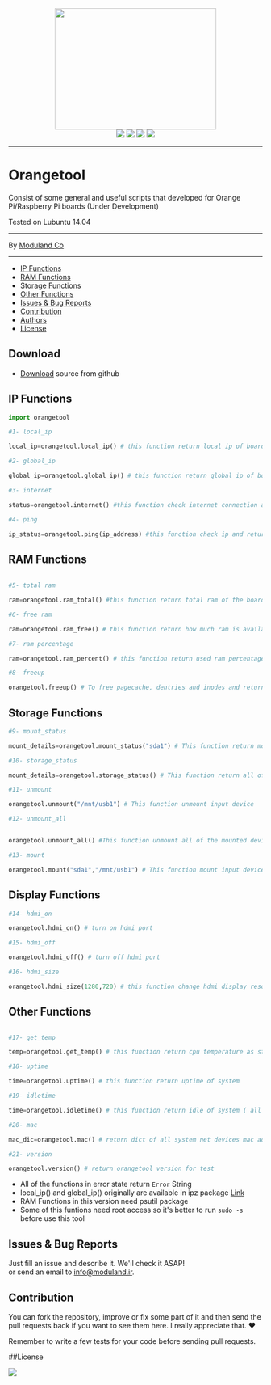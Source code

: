 <div align="center">
<img src="http://www.shaghighi.ir/photos/orangetool.jpg" height=240px width=320px>

</br>
<a href="https://scrutinizer-ci.com/g/Moduland/Orangetool/?branch=master"><img src="https://scrutinizer-ci.com/g/Moduland/Orangetool/badges/quality-score.png?b=master"></a>
<a href="https://scrutinizer-ci.com/g/Moduland/Orangetool/build-status/master"><img src="https://scrutinizer-ci.com/g/Moduland/Orangetool/badges/build.png?b=master"></a>
<a href="http://www.python.org"><img src="https://img.shields.io/badge/python-3.3%2C3.4%2C3.5%2C3.6-blue.svg"></a>
<a href="https://badge.fury.io/py/orangetool"><img src="https://badge.fury.io/py/orangetool.svg"></a>

</div>

----------


# Orangetool
	
Consist of some general and useful scripts that developed for Orange Pi/Raspberry Pi boards (Under Development)					

Tested on Lubuntu 14.04

----------
	
By [Moduland Co](http://www.moduland.ir)		

----------

- [IP Functions](#ip-functions)
- [RAM Functions](#ram-functions)
- [Storage Functions](#storage-functions)	
- [Other Functions](#other-functions)
- [Issues & Bug Reports](#issues--bug-reports)
- [Contribution](#contribution)
- [Authors](https://github.com/Moduland/Orangetool/blob/master/AUTHORS.md)
- [License](#license)
</hr>
</hr>

## Download ##

- [Download](https://github.com/Moduland/Orangetool/archive/master.zip) source from github

## IP Functions

```python
import orangetool

#1- local_ip

local_ip=orangetool.local_ip() # this function return local ip of board as string

#2- global_ip

global_ip=orangetool.global_ip() # this function return global ip of board as string

#3- internet 

status=orangetool.internet() #this function check internet connection and return True if internet connection is stable

#4- ping

ip_status=orangetool.ping(ip_address) #this function check ip and return True if this ip is available in network and False otherwise

```

## RAM Functions		

```python
 
#5- total ram

ram=orangetool.ram_total() #this function return total ram of the board

#6- free ram

ram=orangetool.ram_free() # this function return how much ram is available in the board

#7- ram percentage

ram=orangetool.ram_percent() # this function return used ram percentage

#8- freeup

orangetool.freeup() # To free pagecache, dentries and inodes and return freeuped amount

```

## Storage Functions				

```python
#9- mount_status

mount_details=orangetool.mount_status("sda1") # This function return mount addresses of input device

#10- storage_status

mount_details=orangetool.storage_status() # This function return all of the inserted storage and their status

#11- unmount

orangetool.unmount("/mnt/usb1") # This function unmount input device

#12- unmount_all


orangetool.unmount_all() #This function unmount all of the mounted devices

#13- mount

orangetool.mount("sda1","/mnt/usb1") # This function mount input device in input addresses

```

## Display Functions				

```python
#14- hdmi_on

orangetool.hdmi_on() # turn on hdmi port

#15- hdmi_off

orangetool.hdmi_off() # turn off hdmi port

#16- hdmi_size

orangetool.hdmi_size(1280,720) # this function change hdmi display resolution

```

## Other Functions			

```python

#17- get_temp

temp=orangetool.get_temp() # this function return cpu temperature as string

#18- uptime

time=orangetool.uptime() # this function return uptime of system

#19- idletime

time=orangetool.idletime() # this function return idle of system ( all cores)

#20- mac

mac_dic=orangetool.mac() # return dict of all system net devices mac addresses

#21- version

orangetool.version() # return orangetool version for test

```



- All of the functions in error state return `Error` String
- local_ip() and global_ip() originally are available in ipz package [Link](http://github.com/sepandhaghighi/ipz)
- RAM Functions in this version need psutil package
- Some of this funtions need root access so it's better to run ```sudo -s``` before use this tool



## Issues & Bug Reports			

Just fill an issue and describe it. We'll check it ASAP!							
or send an email to [info@moduland.ir](mailto:info@moduland.ir "info@moduland.ir"). 


## Contribution			

You can fork the repository, improve or fix some part of it and then send the pull requests back if you want to see them here. I really appreciate that. ❤️			

Remember to write a few tests for your code before sending pull requests. 


##License

<a href="https://github.com/Moduland/orangetool/blob/master/LICENSE"><img src="https://img.shields.io/github/license/mashape/apistatus.svg"/></a>
			

